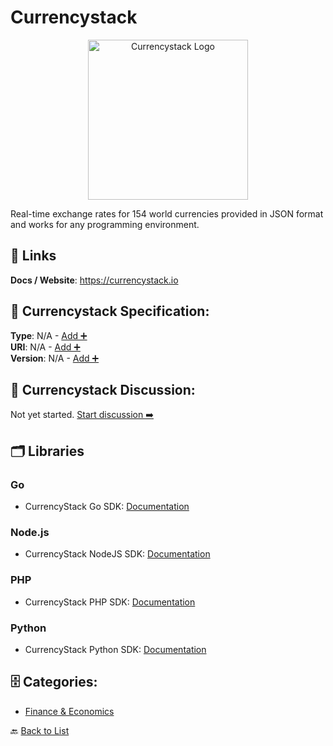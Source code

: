 # Currencystack
<p align="center">
    <img width="256" src="https://raw.githubusercontent.com/apis-list/apis-list/main/apis/currencystack/logo_256x256.png" alt="Currencystack Logo"/>
</p>
Real-time exchange rates for 154 world currencies provided in JSON format and works for any programming environment.

##  🔗 Links
**Docs / Website**: https://currencystack.io

## 🧬 Currencystack Specification:
**Type**: N/A - [Add ➕](https://github.com/apis-list/apis-list/edit/main/apis.yaml#L4442)  
**URI**: N/A - [Add ➕](https://github.com/apis-list/apis-list/edit/main/apis.yaml#L4442)  
**Version**: N/A - [Add ➕](https://github.com/apis-list/apis-list/edit/main/apis.yaml#L4442)

## 💬 Currencystack Discussion:
Not yet started. [Start discussion ➡️](https://github.com/apis-list/apis-list/discussions/new)

## 🗂️ Libraries
### Go
- CurrencyStack Go SDK: [Documentation](https://github.com/currencystack/currencystack-go)
### Node.js
- CurrencyStack NodeJS SDK: [Documentation](https://github.com/currencystack/currencystack-node)
### PHP
- CurrencyStack PHP SDK: [Documentation](https://github.com/currencystack/currencystack-php)
### Python
- CurrencyStack Python SDK: [Documentation](https://bitbucket.org/hd1/currencystack/src/master/main.py)


## 🗄️ Categories:
- [Finance & Economics](https://github.com/apis-list/apis-list#finance--economics-)

🔙  [Back to List](https://github.com/apis-list/apis-list)
